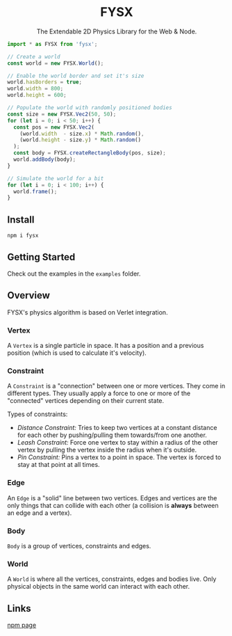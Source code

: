 <div style="text-align: center;">
  <h1>FYSX</h1>
  <p>The Extendable 2D Physics Library for the Web & Node.</p>
</div>

```typescript
import * as FYSX from 'fysx';

// Create a world
const world = new FYSX.World();

// Enable the world border and set it's size
world.hasBorders = true;
world.width = 800;
world.height = 600;

// Populate the world with randomly positioned bodies
const size = new FYSX.Vec2(50, 50);
for (let i = 0; i < 50; i++) {
  const pos = new FYSX.Vec2(
    (world.width  - size.x) * Math.random(),
    (world.height - size.y) * Math.random()
  );
  const body = FYSX.createRectangleBody(pos, size);
  world.addBody(body);
}

// Simulate the world for a bit
for (let i = 0; i < 100; i++) {
  world.frame();
}
```

## Install

```
npm i fysx
```

## Getting Started

Check out the examples in the ``examples`` folder.

## Overview

FYSX's physics algorithm is based on Verlet integration.

### Vertex

A ``Vertex`` is a single particle in space. It has a position and a previous position (which is used to calculate it's velocity).

### Constraint

A ``Constraint`` is a "connection" between one or more vertices. They come in different types. They usually apply a force to one or more of the "connected" vertices depending on their current state.

Types of constraints:
* *Distance Constraint:* Tries to keep two vertices at a constant distance for each other by pushing/pulling them towards/from one another.
* *Leash Constraint:* Force one vertex to stay within a radius of the other vertex by pulling the vertex inside the radius when it's outside.
* *Pin Constraint:* Pins a vertex to a point in space. The vertex is forced to stay at that point at all times.

### Edge

An ``Edge`` is a "solid" line between two vertices. Edges and vertices are the only things that can collide with each other (a collision is **always** between an edge and a vertex).

### Body

``Body`` is a group of vertices, constraints and edges.

### World

A ``World`` is where all the vertices, constraints, edges and bodies live. Only physical objects in the same world can interact with each other.

## Links

[npm page](https://www.npmjs.com/package/fysx)
